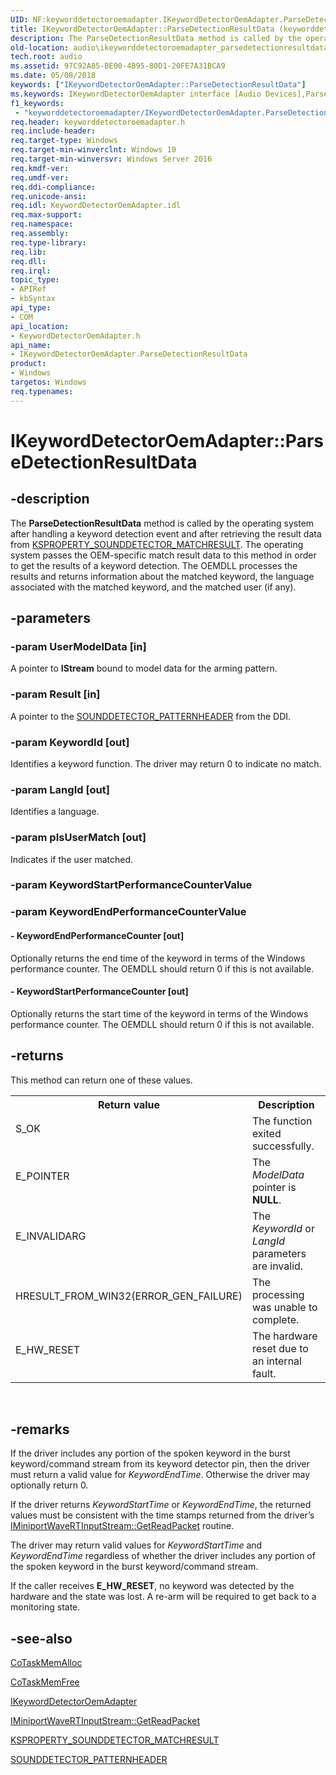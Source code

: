 ```yaml
---
UID: NF:keyworddetectoroemadapter.IKeywordDetectorOemAdapter.ParseDetectionResultData
title: IKeywordDetectorOemAdapter::ParseDetectionResultData (keyworddetectoroemadapter.h)
description: The ParseDetectionResultData method is called by the operating system after handling a keyword detection event and after retrieving the result data from KSPROPERTY_SOUNDDETECTOR_MATCHRESULT.
old-location: audio\ikeyworddetectoroemadapter_parsedetectionresultdata.htm
tech.root: audio
ms.assetid: 97C92A85-BE00-4B95-80D1-20FE7A31BCA9
ms.date: 05/08/2018
keywords: ["IKeywordDetectorOemAdapter::ParseDetectionResultData"]
ms.keywords: IKeywordDetectorOemAdapter interface [Audio Devices],ParseDetectionResultData method, IKeywordDetectorOemAdapter.ParseDetectionResultData, IKeywordDetectorOemAdapter::ParseDetectionResultData, ParseDetectionResultData, ParseDetectionResultData method [Audio Devices], ParseDetectionResultData method [Audio Devices],IKeywordDetectorOemAdapter interface, audio.ikeyworddetectoroemadapter_parsedetectionresultdata, keyworddetectoroemadapter/IKeywordDetectorOemAdapter::ParseDetectionResultData
f1_keywords:
 - "keyworddetectoroemadapter/IKeywordDetectorOemAdapter.ParseDetectionResultData"
req.header: keyworddetectoroemadapter.h
req.include-header: 
req.target-type: Windows
req.target-min-winverclnt: Windows 10
req.target-min-winversvr: Windows Server 2016
req.kmdf-ver: 
req.umdf-ver: 
req.ddi-compliance: 
req.unicode-ansi: 
req.idl: KeywordDetectorOemAdapter.idl
req.max-support: 
req.namespace: 
req.assembly: 
req.type-library: 
req.lib: 
req.dll: 
req.irql: 
topic_type:
- APIRef
- kbSyntax
api_type:
- COM
api_location:
- KeywordDetectorOemAdapter.h
api_name:
- IKeywordDetectorOemAdapter.ParseDetectionResultData
product:
- Windows
targetos: Windows
req.typenames: 
---
```


# IKeywordDetectorOemAdapter::ParseDetectionResultData


## -description


The <b>ParseDetectionResultData</b> method is called by the operating system after handling a keyword detection event and after retrieving the result data from <a href="https://docs.microsoft.com/windows-hardware/drivers/audio/ksproperty-sounddetector-matchresult">KSPROPERTY_SOUNDDETECTOR_MATCHRESULT</a>. The operating system passes the OEM-specific match result data to this method in order to get the results of a keyword detection.  The OEMDLL processes the results and returns information about the matched keyword, the language associated with the matched keyword, and the matched user (if any).


## -parameters




### -param UserModelData [in]

A pointer to <b>IStream</b> bound to model data for the arming pattern.




### -param Result [in]

A pointer to the <a href="https://docs.microsoft.com/windows-hardware/drivers/ddi/ksmedia/ns-ksmedia-sounddetector_patternheader">SOUNDDETECTOR_PATTERNHEADER</a> from the DDI.



### -param KeywordId [out]

Identifies a keyword function. The driver may return 0 to indicate no match.


### -param LangId [out]

Identifies a language.


### -param pIsUserMatch [out]

Indicates if the user matched.


### -param KeywordStartPerformanceCounterValue




### -param KeywordEndPerformanceCounterValue






#### - KeywordEndPerformanceCounter [out]

Optionally returns the end time of the keyword in terms of the Windows performance counter. The OEMDLL should return 0 if this is not available.


#### - KeywordStartPerformanceCounter [out]

Optionally returns the start time of the keyword in terms of the Windows performance counter. The OEMDLL should return 0 if this is not available.


## -returns



This method can return one of these values.

<table>
<tr>
<th>Return value</th>
<th>Description</th>
</tr>
<tr>
<td width="40%">
<dl>
<dt>S_OK</dt>
</dl>
</td>
<td width="60%">
The function exited successfully. 

</td>
</tr>
<tr>
<td width="40%">
<dl>
<dt>E_POINTER</dt>
</dl>
</td>
<td width="60%">
 The <i>ModelData</i> pointer is <b>NULL</b>.

</td>
</tr>
<tr>
<td width="40%">
<dl>
<dt>E_INVALIDARG</dt>
</dl>
</td>
<td width="60%">
 The <i>KeywordId</i> or <i>LangId</i> parameters are invalid.

</td>
</tr>
<tr>
<td width="40%">
<dl>
<dt>HRESULT_FROM_WIN32(ERROR_GEN_FAILURE)</dt>
</dl>
</td>
<td width="60%">
 The processing was unable to complete.

</td>
</tr>
<tr>
<td width="40%">
<dl>
<dt>E_HW_RESET</dt>
</dl>
</td>
<td width="60%">
The hardware reset due to an internal fault.

</td>
</tr>
</table>
 




## -remarks



If the driver includes any portion of the spoken keyword in the burst keyword/command stream from its keyword detector pin, then the driver must return a valid value for <i>KeywordEndTime</i>. Otherwise the driver may optionally return 0.


If the driver returns <i>KeywordStartTime</i> or <i>KeywordEndTime</i>, the returned values must be consistent with the time stamps returned from the driver’s <a href="https://docs.microsoft.com/windows-hardware/drivers/ddi/portcls/nf-portcls-iminiportwavertinputstream-getreadpacket">IMiniportWaveRTInputStream::GetReadPacket</a> routine.


The driver may return valid values for <i>KeywordStartTime</i> and <i>KeywordEndTime</i> regardless of whether the driver includes any portion of the spoken keyword in the burst keyword/command stream.


If the caller receives <b>E_HW_RESET</b>, no keyword was detected by the hardware and the state was lost. A re-arm will be required to get back to a monitoring state.




## -see-also




<a href="https://docs.microsoft.com/windows/desktop/api/combaseapi/nf-combaseapi-cotaskmemalloc">CoTaskMemAlloc</a>



<a href="https://docs.microsoft.com/windows/desktop/api/combaseapi/nf-combaseapi-cotaskmemfree">CoTaskMemFree</a>



<a href="https://docs.microsoft.com/windows-hardware/drivers/ddi/keyworddetectoroemadapter/nn-keyworddetectoroemadapter-ikeyworddetectoroemadapter">IKeywordDetectorOemAdapter</a>



<a href="https://docs.microsoft.com/windows-hardware/drivers/ddi/portcls/nf-portcls-iminiportwavertinputstream-getreadpacket">IMiniportWaveRTInputStream::GetReadPacket</a>



<a href="https://docs.microsoft.com/windows-hardware/drivers/audio/ksproperty-sounddetector-matchresult">KSPROPERTY_SOUNDDETECTOR_MATCHRESULT</a>



<a href="https://docs.microsoft.com/windows-hardware/drivers/ddi/ksmedia/ns-ksmedia-sounddetector_patternheader">SOUNDDETECTOR_PATTERNHEADER</a>
 

 

